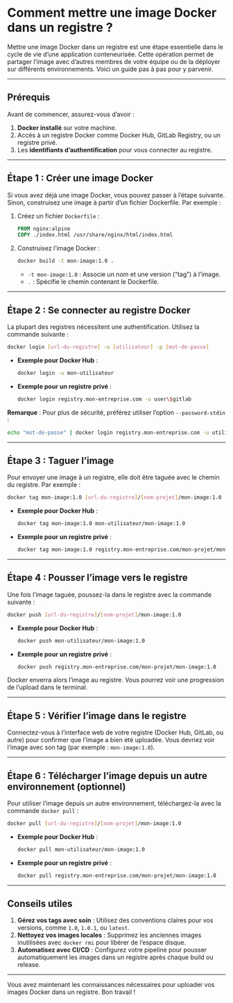 # Comment mettre une image Docker dans un registre ?

Mettre une image Docker dans un registre est une étape essentielle dans le cycle de vie d’une application conteneurisée. Cette opération permet de partager l’image avec d’autres membres de votre équipe ou de la déployer sur différents environnements. Voici un guide pas à pas pour y parvenir.

---

## Prérequis

Avant de commencer, assurez-vous d’avoir :

1. **Docker installé** sur votre machine.
2. Accès à un registre Docker comme Docker Hub, GitLab Registry, ou un registre privé.
3. Les **identifiants d’authentification** pour vous connecter au registre.

---

## Étape 1 : Créer une image Docker

Si vous avez déjà une image Docker, vous pouvez passer à l’étape suivante. Sinon, construisez une image à partir d’un fichier Dockerfile. Par exemple :

1. Créez un fichier `Dockerfile` :

   ```dockerfile
   FROM nginx:alpine
   COPY ./index.html /usr/share/nginx/html/index.html
   ```

2. Construisez l’image Docker :

   ```bash
   docker build -t mon-image:1.0 .
   ```

   - `-t mon-image:1.0` : Associe un nom et une version (“tag”) à l’image.
   - `.` : Spécifie le chemin contenant le Dockerfile.

---

## Étape 2 : Se connecter au registre Docker

La plupart des registres nécessitent une authentification. Utilisez la commande suivante :

```bash
docker login [url-du-registre] -u [utilisateur] -p [mot-de-passe]
```

- **Exemple pour Docker Hub** :

  ```bash
  docker login -u mon-utilisateur
  ```

- **Exemple pour un registre privé** :

  ```bash
  docker login registry.mon-entreprise.com -u user\$gitlab
  ```

**Remarque** : Pour plus de sécurité, préférez utiliser l’option `--password-stdin` :

```bash
echo "mot-de-passe" | docker login registry.mon-entreprise.com -u utilisateur --password-stdin
```

---

## Étape 3 : Taguer l’image

Pour envoyer une image à un registre, elle doit être taguée avec le chemin du registre. Par exemple :

```bash
docker tag mon-image:1.0 [url-du-registre]/[nom-projet]/mon-image:1.0
```

- **Exemple pour Docker Hub** :

  ```bash
  docker tag mon-image:1.0 mon-utilisateur/mon-image:1.0
  ```

- **Exemple pour un registre privé** :

  ```bash
  docker tag mon-image:1.0 registry.mon-entreprise.com/mon-projet/mon-image:1.0
  ```

---

## Étape 4 : Pousser l’image vers le registre

Une fois l’image taguée, poussez-la dans le registre avec la commande suivante :

```bash
docker push [url-du-registre]/[nom-projet]/mon-image:1.0
```

- **Exemple pour Docker Hub** :

  ```bash
  docker push mon-utilisateur/mon-image:1.0
  ```

- **Exemple pour un registre privé** :

  ```bash
  docker push registry.mon-entreprise.com/mon-projet/mon-image:1.0
  ```

Docker enverra alors l’image au registre. Vous pourrez voir une progression de l’upload dans le terminal.

---

## Étape 5 : Vérifier l’image dans le registre

Connectez-vous à l’interface web de votre registre (Docker Hub, GitLab, ou autre) pour confirmer que l’image a bien été uploadée. Vous devriez voir l’image avec son tag (par exemple : `mon-image:1.0`).

---

## Étape 6 : Télécharger l’image depuis un autre environnement (optionnel)

Pour utiliser l’image depuis un autre environnement, téléchargez-la avec la commande `docker pull` :

```bash
docker pull [url-du-registre]/[nom-projet]/mon-image:1.0
```

- **Exemple pour Docker Hub** :

  ```bash
  docker pull mon-utilisateur/mon-image:1.0
  ```

- **Exemple pour un registre privé** :

  ```bash
  docker pull registry.mon-entreprise.com/mon-projet/mon-image:1.0
  ```

---

## Conseils utiles

1. **Gérez vos tags avec soin** : Utilisez des conventions claires pour vos versions, comme `1.0`, `1.0.1`, ou `latest`.
2. **Nettoyez vos images locales** : Supprimez les anciennes images inutilisées avec `docker rmi` pour libérer de l’espace disque.
3. **Automatisez avec CI/CD** : Configurez votre pipeline pour pousser automatiquement les images dans un registre après chaque build ou release.

---

Vous avez maintenant les connaissances nécessaires pour uploader vos images Docker dans un registre. Bon travail !

